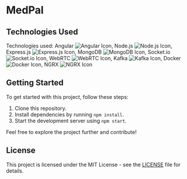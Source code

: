 # MedPal

## Technologies Used

Technologies used:
Angular ![Angular Icon](https://cdn.jsdelivr.net/npm/@angular/material/assets/icons/angular.svg), 
Node.js ![Node.js Icon](https://cdn.jsdelivr.net/npm/simple-icons/icons/node-dot-js.svg), 
Express.js ![Express.js Icon](https://cdn.jsdelivr.net/npm/simple-icons/icons/express.svg), 
MongoDB ![MongoDB Icon](https://cdn.jsdelivr.net/npm/simple-icons/icons/mongodb.svg), 
Socket.io ![Socket.io Icon](https://cdn.jsdelivr.net/npm/simple-icons/icons/socket-dot-io.svg), 
WebRTC ![WebRTC Icon](https://cdn.jsdelivr.net/npm/simple-icons/icons/webrtc.svg), 
Kafka ![Kafka Icon](https://cdn.jsdelivr.net/npm/simple-icons/icons/apachekafka.svg), 
Docker ![Docker Icon](https://cdn.jsdelivr.net/npm/simple-icons/icons/docker.svg), 
NGRX ![NGRX Icon](https://cdn.jsdelivr.net/npm/simple-icons/icons/angular.svg)

## Getting Started

To get started with this project, follow these steps:

1. Clone this repository.
2. Install dependencies by running `npm install`.
3. Start the development server using `npm start`.

Feel free to explore the project further and contribute!

## License

This project is licensed under the MIT License - see the [LICENSE](LICENSE) file for details.
